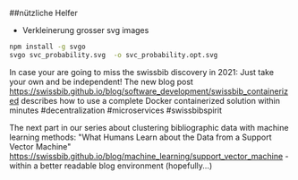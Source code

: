 
##nützliche Helfer

- Verkleinerung grosser svg images  

``` bash
npm install -g svgo  
svgo svc_probability.svg  -o svc_probability.opt.svg
```


In case your are going to miss the swissbib discovery in 2021: Just take your own and be independent! 
The new blog post https://swissbib.github.io/blog/software_development/swissbib_containerized describes how to use a complete Docker containerized solution within minutes 
#decentralization #microservices #swissbibspirit


The next part in our series about clustering bibliographic data with machine learning methods: "What Humans Learn about the Data from a Support Vector Machine" https://swissbib.github.io/blog/machine_learning/support_vector_machine - within a better readable blog environment (hopefully...)
